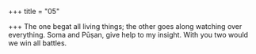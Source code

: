 +++
title = "05"

+++
The one begat all living things; the other goes along watching over  everything.
Soma and Pūṣan, give help to my insight. With you two would we win all  battles.